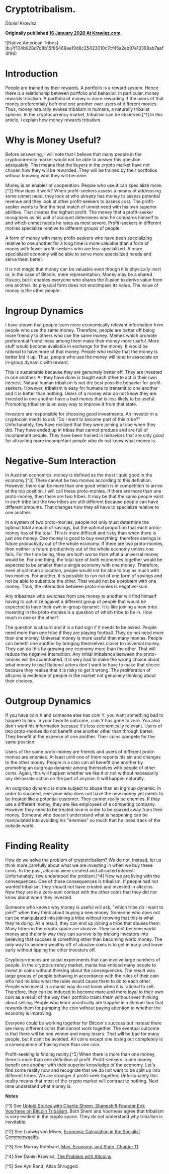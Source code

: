 # Cryptotribalism.

_Daniel Krawisz_

**Originally published [16 January 2020 At Krawisz.com](http://krawisz.com/cryptotribalism).**

<div class="my-4 text-center">![Native American Tribes](b://f104b928d7d8b15f85469ee19d8c25423010c7cf45a2eb97e13398ab7aaf4f96)</div>


# Introduction

People are trained by their rewards. A portfolio is a reward system. Hence there is a relationship between portfolio and behavior. In particular, money rewards tribalism. A portfolio of money is more rewarding if the users of that money preferentially befriend one another over users of different monies. Thus, money naturally evokes tribalism in humans, a naturally tribalist species. In the cryptocurrency market, tribalism can be observed.[^1] In this article, I explain how money rewards tribalism.

# Why is Money Useful?

Before answering, I will note that I believe that many people in the cryptocurrency market would not be able to answer this question adequately. That means that the buyers in the crypto market have not chosen how they will be rewarded. They will be trained by their portfolios without knowing who they will become.

Money is an enabler of cooperation. People who use it can specialize more.[^2] How does it work? When profit-seekers assess a means of addressing some unmet need, they look at who already has money to assess potential revenue and they look at other profit-seekers to assess cost. The profit-seeker wants to find the best match of unmet need with his own superior abilities. That creates the highest profit. The money that a profit-seeker recognizes as his unit of account determines who he compares himself to and which unmet needs he rates as most severe. Profit-seekers in different monies specialize relative to different groups of people.

A form of money with many profit-seekers who have been specializing relative to one another for a long time is more valuable than a form of money with fewer profit-seekers who are less specialized. A more specialized economy will be able to serve more specialized needs and serve them better.

It is not magic that money can be valuable even though it is physically inert or, in the case of Bitcoin, mere representation. Money may be a shared illusion, but it enables everyone who shares the illusion to derive value from one another. Its physical form does not encompass its value. The value of money is the other people.

# Ingroup Dynamics

I have shown that people learn more economically relevant information from people who use the same money. Therefore, people are better off being more friendly to others who use the same money. Memes which promote preferential friendliness among them make their money more useful. More stuff would become available in exchange for the money. It would be rational to have more of that money. People who realize that the money is better bid it up. Thus, people who use the money will tend to associate an in-group dynamic with reward.

This is sustainable because they are genuinely better off. They are invested in one another. All they have done is taught each other to act in their own interest. Natural human tribalism is not the best possible behavior for profit-seekers. However, tribalism is easy for humans to transmit to one another and it is better than nothing. Users of a money who do not know they are invested in one another have a bad money that is less likely to be useful. Promoting tribalism is an easy way to improve it from that state.

Investors are responsible for choosing good investments. An investor in a cryptocoin needs to ask "Do I want to become part of this tribe?" Unfortunately, few have realized that they were joining a tribe when they did. They have ended up in tribes that cannot produce and are full of incompetant people. They have been trained in behaviors that are only good for attracting more incompetant people who do not know what money is.

# Negative-Sum Interaction

In Austrian economics, money is defined as the most liquid good in the economy.[^3] There cannot be two monies according to this definition. However, there can be more than one good which is in competition to arrive at the top position. I will call these proto-monies. If there are more than one proto-money, then there are two tribes. It may be that the same people exist in each tribe but the two tribes are still different because people can have different amounts. That changes how they all have to specialize relative to one another.

In a system of two proto-monies, people not only must determine the optimal total amount of savings, but the optimal proportion that each proto-money has of the total. This is more difficult and risky than when there is just one money. One money is good to buy everything; therefore savings is future productivity out of the whole economy. If there are two proto-monies, then neither is future productivity out of the whole economy unless one fails. For the time being, they are both worse than what a universal money would be. For one thing, the total size of both economies together would be expected to be smaller than a single economy with one money. Therefore, even at optimum allocation, people would not be able to buy as much with two monies. For another, it is possible to run out of one form of savings and not be able to substitute the other. That would not be a problem with one money. Thus, the interaction between proto-monies is negative-sum.

Any tribesman who switches from one money to another will find himself having to optimize against a different group of people that would be expected to have their own in-group dynamic. It is like joining a new tribe. Investing in the proto-monies is a question of which tribe to be in. How much in one or the other?

The question is absurd and it is a bad sign if it needs to be asked. People need more than one tribe if they are playing football. They do not need more than one money. Universal money is more useful than many monies. People can benefit one another by bringing themselves closer to universal money. They can do this by growing one economy more than the other. That will reduce the negative interaction. Any initial imbalance between the proto-monies will be accentuated. It is very bad to make the wrong choice about what money to use! Rational actors don't want to have to make that choice because they realize that it is risky to get it wrong. The proliferation of altcoins is evidence of people in the market not genuinely thinking about their choices.

# Outgroup Dynamics

If you have coin X and someone else has coin Y, you want something bad to happen to him. In your favorite outcome, coin Y has gone to zero. You also don't want his information because it's less economically relevant. Users of two proto-monies do not benefit one another other than through barter. They benefit at the expense of one another. Their coins compete for the same position.

Users of the same proto-money are friends and users of different proto-monies are enemies. At least until one of them repents his sin and changes to the other money. People in a coin can all benefit one another by promoting an outgroup dynamic among themselves with people of other coins. Again, this will happen whether we like it or not without necessarily any deliberate action on the part of anyone. It will happen naturally.

An outgroup dynamic is more subject to abuse than an ingroup dynamic. In order to succeed, everyone who does not have the new money yet needs to be treated like a potential customer. They cannot really be enemies. If they use a different money, they are like employees of a competing company. However they need to be treated nice in order to be coaxed away from their money. Someone who doesn't understand what is happening can be manipulated into avoiding his "enemies" so much that he loses track of the outside world.

# Finding Reality

How do we solve the problem of cryptotribalism? We do not. Instead, let us think more carefully about what we are investing in when we buy these coins. In the past, altcoins were created and attracted interest. Unfortunately, few understood the problem.[^4] Now we are living with the consequences. One of those consequences is tribalism. If people had not wanted tribalism, they should not have created and invested in altcoins. Now they are in a zero-sum contest with the other coins that they did not know about when they invested.

Someone who knows why money is useful will ask, "which tribe do I want to join?" when they think about buying a new money. Someone who does not can be manipulated into joining a tribe without knowing that this is what they're doing. As a result, they can end up joining a tribe that abuses them. Many tribes in the crypto space are abusive. They cannot become world money and the only way they can survive is by tricking investors into believing that success is something other than becoming world money. The only way to become wealthy off of abusive coins is to get in early and leave early without tipping the other investors off.

Cryptocurrencies are social experiments that can involve large numbers of people. In the cryptocurrency market, mania has enticed many people to invest in coins without thinking about the consequences. The result was large groups of people behaving in accordance with the rules of their coin who had no idea what the rules would cause them to do to each other. People who invest in a manic way do not know when it is rational to sell. Therefore, they can be induced to become more and more loyal to their own coin as a result of the way their portfolio trains them without ever thinking about selling. People who learn uncritically are trapped in a Skinner box that rewards them for pumping the coin without paying attention to whether the economy is improving.

Everyone could be working together for Bitcoin's success but instead there are many different coins that cannot work together. The eventual outcome is that there will be one winner and many losers. That will be bad for many people, but it can’t be avoided. All coins except one losing out completely is a consequence of having more than one coin.

Profit-seeking is finding reality.[^5] When there is more than one money, there is more than one definition of profit. Profit-seekers in one money benefit one another with their superior knowledge of the economy. Let's find some reality now and recognize that we do not want to be split up into different tribes. We are stronger if profit-seek together. Unfortunately this reality means that most of the crypto market will contract to nothing. Next time understand what money is.

**Notes**

[^1] See [Untold Stories with Charlie Shrem, Shapeshift Founder Erik Voorhees on Bitcoin Tribalism](https://cms.megaphone.fm/channel/untoldstories?selected=BWG3700126571). Both Shem and Voorhees agree that tribalism is very evident in the crypto space. They do not understand why tribalism is inevitable.

[^2] See Ludwig von Mises, [Economic Calculation in the Socialist Commonwealth](https://mises.org/library/economic-calculation-socialist-commonwealth).

[^3] See Murray Rothbard, [Man, Economy, and State, Chapter 11](https://mises.org/library/man-economy-and-state-power-and-market/html/c/271).

[^4] See Daniel Krawisz, [The Problem with Altcoins](https://nakamotostudies.org/literature/the-problem-with-altcoins/).

[^5] See Ayn Rand, Atlas Shrugged.
